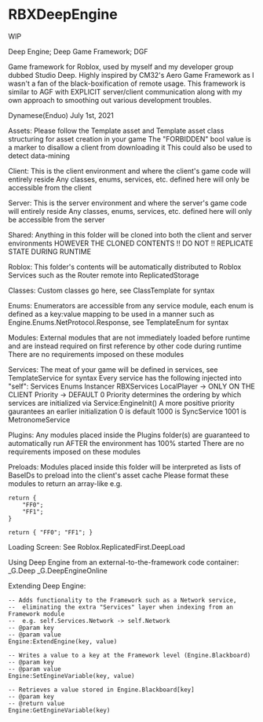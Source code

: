 # RBXDeepEngine
WIP

Deep Engine; Deep Game Framework; DGF

Game framework for Roblox, used by myself and my developer group dubbed Studio Deep. 
Highly inspired by CM32's Aero Game Framework as I wasn't a fan of the black-boxification of remote usage.
This framework is similar to AGF with EXPLICIT server/client communication along with my own approach to smoothing out various development troubles.

Dynamese(Enduo) 
July 1st, 2021

Assets:
    Please follow the Template asset and Template asset class structuring for
    asset creation in your game
    The "FORBIDDEN" bool value is a marker to disallow a client from downloading it
    This could also be used to detect data-mining
    
Client:
    This is the client environment and where the client's game code will entirely reside
    Any classes, enums, services, etc. defined here will only be accessible from the client
    
Server:
    This is the server environment and where the server's game code will entirely reside
    Any classes, enums, services, etc. defined here will only be accessible from the server
    
Shared:
    Anything in this folder will be cloned into both the client and server environments
    HOWEVER THE CLONED CONTENTS !! DO NOT !! REPLICATE STATE DURING RUNTIME
    
Roblox:
    This folder's contents will be automatically distributed to Roblox Services
    such as the Router remote into ReplicatedStorage

Classes:
    Custom classes go here, see ClassTemplate for syntax
    
Enums:
    Enumerators are accessible from any service module, each enum is defined as a key:value mapping
    to be used in a manner such as Engine.Enums.NetProtocol.Response, see TemplateEnum for syntax
        
Modules:
    External modules that are not immediately loaded before runtime and are instead required 
    on first reference by other code during runtime
    There are no requirements imposed on these modules
    
Services:
    The meat of your game will be defined in services, see TemplateService for syntax
    Every service has the following injected into "self":
        Services
        Enums
        Instancer
        RBXServices
        LocalPlayer -> ONLY ON THE CLIENT
        Priority -> DEFAULT 0
    Priority determines the ordering by which services are initialized via Service:EngineInit()
        A more positive priority gaurantees an earlier initialization
        0 is default
        1000 is SyncService
        1001 is MetronomeService

Plugins:
    Any modules placed inside the Plugins folder(s) are guaranteed to automatically 
    run AFTER the environment has 100% started
    There are no requirements imposed on these modules

Preloads:
    Modules placed inside this folder will be interpreted as lists of BaseIDs to
    preload into the client's asset cache
    Please format these modules to return an array-like e.g.
    
    return {
        "FF0";
        "FF1";
    }
    
    return { "FF0"; "FF1"; }
        
Loading Screen:
    See Roblox.ReplicatedFirst.DeepLoad
    
Using Deep Engine from an external-to-the-framework code container:
    _G.Deep
    _G.DeepEngineOnline
    
Extending Deep Engine:

    -- Adds functionality to the Framework such as a Network service,
    --	eliminating the extra "Services" layer when indexing from an Framework module
    --	e.g. self.Services.Network -> self.Network
    -- @param key
    -- @param value
    Engine:ExtendEngine(key, value)

    -- Writes a value to a key at the Framework level (Engine.Blackboard)
    -- @param key
    -- @param value
    Engine:SetEngineVariable(key, value)

    -- Retrieves a value stored in Engine.Blackboard[key]
    -- @param key
    -- @return value
    Engine:GetEngineVariable(key)
